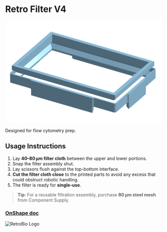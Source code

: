 # Retro Filter V4

<img src="RetroFilterV4.png" width="800" />

Designed for flow cytometry prep.

## Usage Instructions

1. Lay **40–80 µm filter cloth** between the upper and lower portions.
2. Snap the filter assembly shut.
3. Lay scissors flush against the top-bottom interface.
4. **Cut the filter cloth close** to the printed parts to avoid any excess that could obstruct robotic handling.
5. The filter is ready for **single-use**.

> **Tip**: For a reusable filtration assembly, purchase **80 µm steel mesh** from Component Supply.


### [OnShape doc](https://cad.onshape.com/documents/c9c3cf6b64034d54f966eda5/w/fed83636389b833df37c2dac/e/80426a2258abe186fc00e172?renderMode=0&uiState=6768d74c1ea3896154236237)


<p align="left">
  <img src="../../docs/img/used_by/retrobio.webp" alt="RetroBio Logo" width="100"/>
</p>
